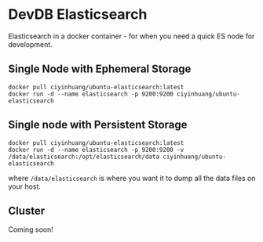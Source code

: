 # DevDB Elasticsearch

Elasticsearch in a docker container - for when you need a quick ES node for development.

## Single Node with Ephemeral Storage

```
docker pull ciyinhuang/ubuntu-elasticsearch:latest
docker run -d --name elasticsearch -p 9200:9200 ciyinhuang/ubuntu-elasticsearch
```

## Single node with Persistent Storage

```
docker pull ciyinhuang/ubuntu-elasticsearch:latest
docker run -d --name elasticsearch -p 9200:9200 -v /data/elasticsearch:/opt/elasticsearch/data ciyinhuang/ubuntu-elasticsearch
```

where `/data/elasticsearch` is where you want it to dump all the data files on your host.

## Cluster

Coming soon!
